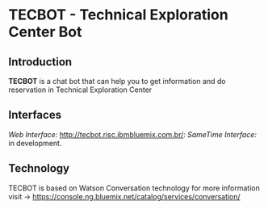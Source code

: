 # **TECBOT** - Technical Exploration Center Bot

## Introduction

**TECBOT** is a chat bot that can help you to get information and do reservation in Technical Exploration Center 

## Interfaces

*Web Interface:* http://tecbot.risc.ibmbluemix.com.br/: 
*SameTime Interface:*  in development.

## Technology

TECBOT is based on Watson Conversation technology 
for more information visit -> https://console.ng.bluemix.net/catalog/services/conversation/
